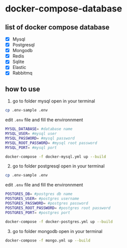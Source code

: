 # docker-compose-database

## list of docker compose database
- [x] Mysql
- [x] Postgresql
- [x] Mongodb
- [x] Redis
- [x] Sqlite
- [x] Elastic
- [x] Rabbitmq

## how to use
1. go to folder mysql open in your terminal 
```sh
cp .env-sample .env
```
edit `.env` file and fill the environnment
```sh
MYSQL_DATABASE= #database name
MYSQL_USER= #mysql user
MYSQL_PASSWORD= #mysql password
MYSQL_ROOT_PASSWORD= #mysql root password
MYSQL_PORT= #mysql port
```
```sh
docker-compose -f docker-mysql.yml up --build
```
2. go to folder postgresql open in your terminal 
```sh
cp .env-sample .env
```
edit `.env` file and fill the environnment
```sh
POSTGRES_DB= #postgres db name
POSTGRES_USER= #postgres username
POSTGRES_PASSWORD= #postgres password
POSTGRES_ROOT_PASSWORD= #postgres root password
POSTGRES_PORT= #postgres port
```
```sh
docker-compose -f docker-postgres.yml up --build
```
3. go to folder mongodb open in your terminal 
```sh
docker-compose -f mongo.yml up --build
```
